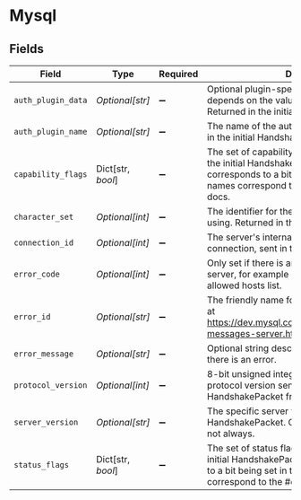# Mysql


## Fields

| Field                                                                                                                                                                                           | Type                                                                                                                                                                                            | Required                                                                                                                                                                                        | Description                                                                                                                                                                                     |
| ----------------------------------------------------------------------------------------------------------------------------------------------------------------------------------------------- | ----------------------------------------------------------------------------------------------------------------------------------------------------------------------------------------------- | ----------------------------------------------------------------------------------------------------------------------------------------------------------------------------------------------- | ----------------------------------------------------------------------------------------------------------------------------------------------------------------------------------------------- |
| `auth_plugin_data`                                                                                                                                                                              | *Optional[str]*                                                                                                                                                                                 | :heavy_minus_sign:                                                                                                                                                                              | Optional plugin-specific data, whose meaning depends on the value of auth_plugin_name. Returned in the initial HandshakePacket.                                                                 |
| `auth_plugin_name`                                                                                                                                                                              | *Optional[str]*                                                                                                                                                                                 | :heavy_minus_sign:                                                                                                                                                                              | The name of the authentication plugin, returned in the initial HandshakePacket.                                                                                                                 |
| `capability_flags`                                                                                                                                                                              | Dict[str, *bool*]                                                                                                                                                                               | :heavy_minus_sign:                                                                                                                                                                              | The set of capability flags the server returned in the initial HandshakePacket. Each entry corresponds to a bit being set in the flags; key names correspond to the #defines in the MySQL docs. |
| `character_set`                                                                                                                                                                                 | *Optional[int]*                                                                                                                                                                                 | :heavy_minus_sign:                                                                                                                                                                              | The identifier for the character set the server is using. Returned in the initial HandshakePacket.                                                                                              |
| `connection_id`                                                                                                                                                                                 | *Optional[int]*                                                                                                                                                                                 | :heavy_minus_sign:                                                                                                                                                                              | The server's internal identifier for this client's connection, sent in the initial HandshakePacket.                                                                                             |
| `error_code`                                                                                                                                                                                    | *Optional[int]*                                                                                                                                                                                 | :heavy_minus_sign:                                                                                                                                                                              | Only set if there is an error returned by the server, for example if the scanner is not on the allowed hosts list.                                                                              |
| `error_id`                                                                                                                                                                                      | *Optional[str]*                                                                                                                                                                                 | :heavy_minus_sign:                                                                                                                                                                              | The friendly name for the error code as defined at https://dev.mysql.com/doc/refman/8.0/en/error-messages-server.html, or UNKNOWN                                                               |
| `error_message`                                                                                                                                                                                 | *Optional[str]*                                                                                                                                                                                 | :heavy_minus_sign:                                                                                                                                                                              | Optional string describing the error. Only set if there is an error.                                                                                                                            |
| `protocol_version`                                                                                                                                                                              | *Optional[int]*                                                                                                                                                                                 | :heavy_minus_sign:                                                                                                                                                                              | 8-bit unsigned integer representing the server's protocol version sent in the initial HandshakePacket from the server.                                                                          |
| `server_version`                                                                                                                                                                                | *Optional[str]*                                                                                                                                                                                 | :heavy_minus_sign:                                                                                                                                                                              | The specific server version returned in the initial HandshakePacket. Often in the form x.y.z, but not always.                                                                                   |
| `status_flags`                                                                                                                                                                                  | Dict[str, *bool*]                                                                                                                                                                               | :heavy_minus_sign:                                                                                                                                                                              | The set of status flags the server returned in the initial HandshakePacket. Each entry corresponds to a bit being set in the flags; key names correspond to the #defines in the MySQL docs.     |